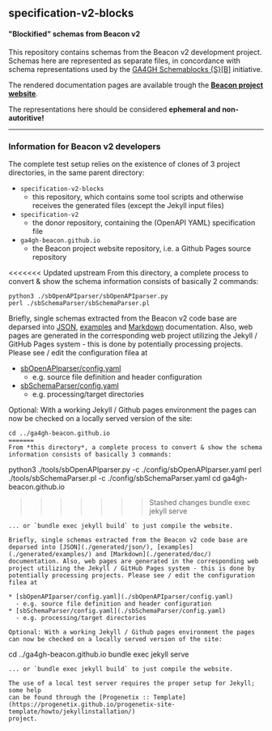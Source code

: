 ## specification-v2-blocks
#### "Blockified" schemas from Beacon v2

This repository contains schemas from the Beacon v2 development project. Schemas here are represented as separate files, in concordance with schema representations used by the [GA4GH Schemablocks {S}[B]](https://schemablocks.org/categories/schemas.html) initiative.

The rendered documentation pages are available trough the **[Beacon project website](https://beacon-project.io/tags/v2.html)**.

The representations here should be considered **ephemeral and non-autoritive!**

----

### Information for Beacon v2 developers

The complete test setup relies on the existence of clones of 3 project 
directories, in the same parent directory:

* `specification-v2-blocks`
  - this repository, which contains some tool scripts and otherwise receives the
  generated files (except the Jekyll input files)
* `specification-v2`
  - the donor repository, containing the (OpenAPI YAML) specification file
* `ga4gh-beacon.github.io`
  - the Beacon project website repository, i.e. a Github Pages source repository

<<<<<<< Updated upstream
From this directory, a complete process to convert & show the schema
information consists of basically 2 commands:

```
python3 ./sbOpenAPIparser/sbOpenAPIparser.py
perl ./sbSchemaParser/sbSchemaParser.pl
```

Briefly, single schemas extracted from the Beacon v2 code base are deparsed into [JSON](./generated/json/), [examples](./generated/examples/) and [Markdown](./generated/doc/) documentation. Also, web pages are generated in the corresponding web project utilizing the Jekyll / GitHub Pages system - this is done by potentially processing projects. Please see / edit the configuration filea at

* [sbOpenAPIparser/config.yaml](./sbOpenAPIparser/config.yaml)
  - e.g. source file definition and header configuration
* [sbSchemaParser/config.yaml](./sbSchemaParser/config.yaml)
  - e.g. processing/target directories

Optional: With a working Jekyll / Github pages environment the pages can now be checked on a locally served version of the site:

```
cd ../ga4gh-beacon.github.io
=======
From *this directory*, a complete process to convert & show the schema
information consists of basically 3 commands:

```
python3 ./tools/sbOpenAPIparser.py -c ./config/sbOpenAPIparser.yaml
perl ./tools/sbSchemaParser.pl -c ./config/sbSchemaParser.yaml
cd ga4gh-beacon.github.io
>>>>>>> Stashed changes
bundle exec jekyll serve
```
... or `bundle exec jekyll build` to just compile the website.

Briefly, single schemas extracted from the Beacon v2 code base are deparsed into [JSON](./generated/json/), [examples](./generated/examples/) and [Markdown](./generated/doc/) documentation. Also, web pages are generated in the corresponding web project utilizing the Jekyll / GitHub Pages system - this is done by potentially processing projects. Please see / edit the configuration filea at

* [sbOpenAPIparser/config.yaml](./sbOpenAPIparser/config.yaml)
  - e.g. source file definition and header configuration
* [sbSchemaParser/config.yaml](./sbSchemaParser/config.yaml)
  - e.g. processing/target directories

Optional: With a working Jekyll / Github pages environment the pages can now be checked on a locally served version of the site:

```
cd ../ga4gh-beacon.github.io
bundle exec jekyll serve
```
... or `bundle exec jekyll build` to just compile the website.

The use of a local test server requires the proper setup for Jekyll; some help
can be found through the [Progenetix :: Template](https://progenetix.github.io/progenetix-site-template/howto/jekyllinstallation/)
project.
